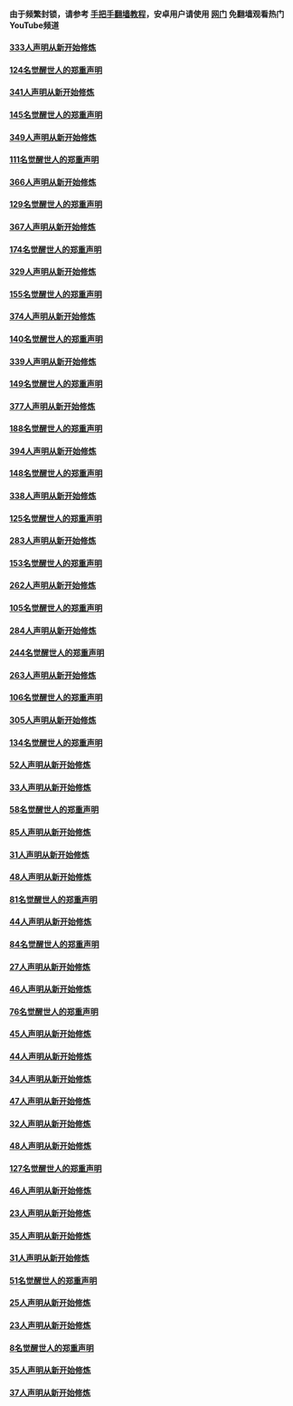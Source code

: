 #### 由于频繁封锁，请参考 [手把手翻墙教程](https://github.com/gfw-breaker/guides/wiki/)，安卓用户请使用 [网门](https://github.com/gfw-breaker/nogfw/blob/master/dl.md?t=06300000) 免翻墙观看热门YouTube频道 

#### [333人声明从新开始修炼](../pages/91/427525.md?t=06300000) 

#### [124名觉醒世人的郑重声明](../pages/91/427524.md?t=06300000) 

#### [341人声明从新开始修炼](../pages/91/427255.md?t=06300000) 

#### [145名觉醒世人的郑重声明](../pages/91/427254.md?t=06300000) 

#### [349人声明从新开始修炼](../pages/91/426969.md?t=06300000) 

#### [111名觉醒世人的郑重声明](../pages/91/426968.md?t=06300000) 

#### [366人声明从新开始修炼](../pages/91/426737.md?t=06300000) 

#### [129名觉醒世人的郑重声明](../pages/91/426736.md?t=06300000) 

#### [367人声明从新开始修炼](../pages/91/426421.md?t=06300000) 

#### [174名觉醒世人的郑重声明](../pages/91/426420.md?t=06300000) 

#### [329人声明从新开始修炼](../pages/91/426139.md?t=06300000) 

#### [155名觉醒世人的郑重声明](../pages/91/426138.md?t=06300000) 

#### [374人声明从新开始修炼](../pages/91/425811.md?t=06300000) 

#### [140名觉醒世人的郑重声明](../pages/91/425810.md?t=06300000) 

#### [339人声明从新开始修炼](../pages/91/425690.md?t=06300000) 

#### [149名觉醒世人的郑重声明](../pages/91/425689.md?t=06300000) 

#### [377人声明从新开始修炼](../pages/91/424867.md?t=06300000) 

#### [188名觉醒世人的郑重声明](../pages/91/424866.md?t=06300000) 

#### [394人声明从新开始修炼](../pages/91/423914.md?t=06300000) 

#### [148名觉醒世人的郑重声明](../pages/91/423913.md?t=06300000) 

#### [338人声明从新开始修炼](../pages/91/423540.md?t=06300000) 

#### [125名觉醒世人的郑重声明](../pages/91/423539.md?t=06300000) 

#### [283人声明从新开始修炼](../pages/91/423296.md?t=06300000) 

#### [153名觉醒世人的郑重声明](../pages/91/423295.md?t=06300000) 

#### [262人声明从新开始修炼](../pages/91/423004.md?t=06300000) 

#### [105名觉醒世人的郑重声明](../pages/91/423003.md?t=06300000) 

#### [284人声明从新开始修炼](../pages/91/422707.md?t=06300000) 

#### [244名觉醒世人的郑重声明](../pages/91/422706.md?t=06300000) 

#### [263人声明从新开始修炼](../pages/91/422553.md?t=06300000) 

#### [106名觉醒世人的郑重声明](../pages/91/422552.md?t=06300000) 

#### [305人声明从新开始修炼](../pages/91/422153.md?t=06300000) 

#### [134名觉醒世人的郑重声明](../pages/91/422152.md?t=06300000) 

#### [52人声明从新开始修炼](../pages/91/421846.md?t=06300000) 

#### [33人声明从新开始修炼](../pages/91/421804.md?t=06300000) 

#### [58名觉醒世人的郑重声明](../pages/91/421845.md?t=06300000) 

#### [85人声明从新开始修炼](../pages/91/421769.md?t=06300000) 

#### [31人声明从新开始修炼](../pages/91/421763.md?t=06300000) 

#### [48人声明从新开始修炼](../pages/91/421605.md?t=06300000) 

#### [81名觉醒世人的郑重声明](../pages/91/421656.md?t=06300000) 

#### [44人声明从新开始修炼](../pages/91/421544.md?t=06300000) 

#### [84名觉醒世人的郑重声明](../pages/91/421543.md?t=06300000) 

#### [27人声明从新开始修炼](../pages/91/421465.md?t=06300000) 

#### [46人声明从新开始修炼](../pages/91/421454.md?t=06300000) 

#### [76名觉醒世人的郑重声明](../pages/91/421453.md?t=06300000) 

#### [45人声明从新开始修炼](../pages/91/421452.md?t=06300000) 

#### [44人声明从新开始修炼](../pages/91/421422.md?t=06300000) 

#### [34人声明从新开始修炼](../pages/91/421322.md?t=06300000) 

#### [47人声明从新开始修炼](../pages/91/421264.md?t=06300000) 

#### [32人声明从新开始修炼](../pages/91/421225.md?t=06300000) 

#### [48人声明从新开始修炼](../pages/91/421202.md?t=06300000) 

#### [127名觉醒世人的郑重声明](../pages/91/421224.md?t=06300000) 

#### [46人声明从新开始修炼](../pages/91/421203.md?t=06300000) 

#### [23人声明从新开始修炼](../pages/91/421138.md?t=06300000) 

#### [35人声明从新开始修炼](../pages/91/421122.md?t=06300000) 

#### [31人声明从新开始修炼](../pages/91/421081.md?t=06300000) 

#### [51名觉醒世人的郑重声明](../pages/91/421080.md?t=06300000) 

#### [25人声明从新开始修炼](../pages/91/421020.md?t=06300000) 

#### [23人声明从新开始修炼](../pages/91/420884.md?t=06300000) 

#### [8名觉醒世人的郑重声明](../pages/91/420883.md?t=06300000) 

#### [35人声明从新开始修炼](../pages/91/420809.md?t=06300000) 

#### [37人声明从新开始修炼](../pages/91/420766.md?t=06300000) 

